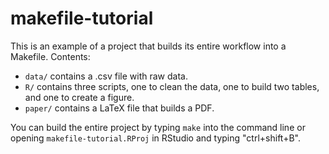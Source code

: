 # makefile-tutorial

This is an example of a project that builds its entire workflow into a Makefile. Contents:

- `data/` contains a .csv file with raw data.
- `R/` contains three scripts, one to clean the data, one to build two tables, and one to create a figure.
- `paper/` contains a LaTeX file that builds a PDF.

You can build the entire project by typing `make` into the command line or opening `makefile-tutorial.RProj` in RStudio and typing "ctrl+shift+B".
